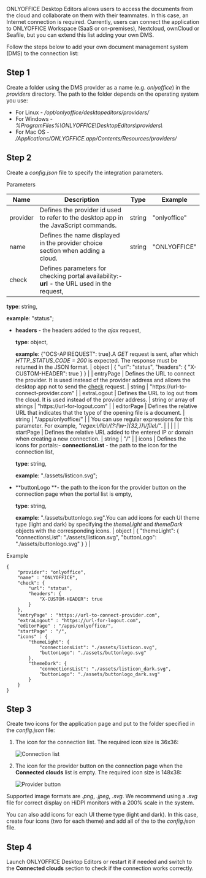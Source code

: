 ONLYOFFICE Desktop Editors allows users to access the documents from the cloud and collaborate on them with their teammates. In this case, an Internet connection is required. Currently, users can connect the application to ONLYOFFICE Workspace (SaaS or on-premises), Nextcloud, ownCloud or Seafile, but you can extend this list adding your own DMS.

Follow the steps below to add your own document management system (DMS) to the connection list:

## Step 1

Create a folder using the DMS provider as a name (e.g. *onlyoffice*) in the *providers* directory. The path to the folder depends on the operating system you use:

* For Linux - */opt/onlyoffice/desktopeditors/providers/*
* For Windows - *%ProgramFiles%\ONLYOFFICE\DesktopEditors\providers\\*
* For Mac OS - */Applications/ONLYOFFICE.app/Contents/Resources/providers/*

## Step 2

Create a *config.json* file to specify the integration parameters.

Parameters

| Name                                                                                                           | Description                                                                                                                                                                                                                                                                                                                                                                                                                                                                                            | Type                       | Example                                                                                                   |
| -------------------------------------------------------------------------------------------------------------- | ------------------------------------------------------------------------------------------------------------------------------------------------------------------------------------------------------------------------------------------------------------------------------------------------------------------------------------------------------------------------------------------------------------------------------------------------------------------------------------------------------ | -------------------------- | --------------------------------------------------------------------------------------------------------- |
| provider                                                                                                       | Defines the provider id used to refer to the desktop app in the JavaScript commands.                                                                                                                                                                                                                                                                                                                                                                                                                   | string                     | "onlyoffice"                                                                                              |
| name                                                                                                           | Defines the name displayed in the provider choice section when adding a cloud.                                                                                                                                                                                                                                                                                                                                                                                                                         | string                     | "ONLYOFFICE"                                                                                              |
| check                                                                                                          | Defines parameters for checking portal availability:- **url** - the URL used in the request,

  **type**: string,

  **example**: "status";

- **headers** - the headers added to the *ajax* request,

  **type**: object,

  **example**: {"OCS-APIREQUEST": true}.A *GET* request is sent, after which *HTTP\_STATUS\_CODE = 200* is expected. The response must be returned in the JSON format.                                                                                                     | object                     | { "url": "status", "headers": { "X-CUSTOM-HEADER": true } }                                               |
| entryPage                                                                                                      | Defines the URL to connect the provider. It is used instead of the provider address and allows the desktop app not to send the [check](#check) request.                                                                                                                                                                                                                                                                                                                                                | string                     | "https\://url-to-connect-provider.com"                                                                    |
| extraLogout                                                                                                    | Defines the URL to log out from the cloud. It is used instead of the provider address.                                                                                                                                                                                                                                                                                                                                                                                                                 | string or array of strings | "https\://url-for-logout.com"                                                                             |
| editorPage                                                                                                     | Defines the relative URL that indicates that the type of the opening file is a document.                                                                                                                                                                                                                                                                                                                                                                                                               | string                     | "/apps/onlyoffice/"                                                                                       |
| You can use regular expressions for this parameter. For example, *"regex:\\/lib\\/(?:\[\w-]{32,})\\/file\\/"*. |                                                                                                                                                                                                                                                                                                                                                                                                                                                                                                        |                            |                                                                                                           |
| startPage                                                                                                      | Defines the relative URL added to the entered IP or domain when creating a new connection.                                                                                                                                                                                                                                                                                                                                                                                                             | string                     | "/"                                                                                                       |
| icons                                                                                                          | Defines the icons for portals:- **connectionsList** - the path to the icon for the connection list,

  **type**: string,

  **example**: "./assets/listicon.svg";

- **buttonLogo **- the path to the icon for the provider button on the connection page when the portal list is empty,

  **type**: string,

  **example**: "./assets/buttonlogo.svg".You can add icons for each UI theme type (light and dark) by specifying the *themeLight* and *themeDark* objects with the corresponding icons. | object                     | { "themeLight": { "connectionsList": "./assets/listicon.svg", "buttonLogo": "./assets/buttonlogo.svg" } } |

Example

```
{
    "provider": "onlyoffice",
    "name" : "ONLYOFFICE",
    "check": {
        "url": "status",
        "headers": {
            "X-CUSTOM-HEADER": true
        }
    },
    "entryPage" : "https://url-to-connect-provider.com",
    "extraLogout" : "https://url-for-logout.com",
    "editorPage" : "/apps/onlyoffice/",
    "startPage" : "/",
    "icons" : {
        "themeLight": {
            "connectionsList": "./assets/listicon.svg",
            "buttonLogo": "./assets/buttonlogo.svg"
        },
        "themeDark": {
            "connectionsList": "./assets/listicon_dark.svg",
            "buttonLogo": "./assets/buttonlogo_dark.svg"
        }
    }
}
```

## Step 3

Create two icons for the application page and put to the folder specified in the *config.json* file:

1. The icon for the connection list. The required icon size is 36x36:

   ![Connection list](/desktop/connection_list.png)

2. The icon for the provider button on the connection page when the **Connected clouds** list is empty. The required icon size is 148x38:

   ![Provider button](/desktop/provider_button.png)

Supported image formats are *.png*, *.jpeg*, *.svg*. We recommend using a *.svg* file for correct display on HiDPI monitors with a 200% scale in the system.

You can also add icons for each UI theme type (light and dark). In this case, create four icons (two for each theme) and add all of the to the *config.json* file.

## Step 4

Launch ONLYOFFICE Desktop Editors or restart it if needed and switch to the **Connected clouds** section to check if the connection works correctly.
